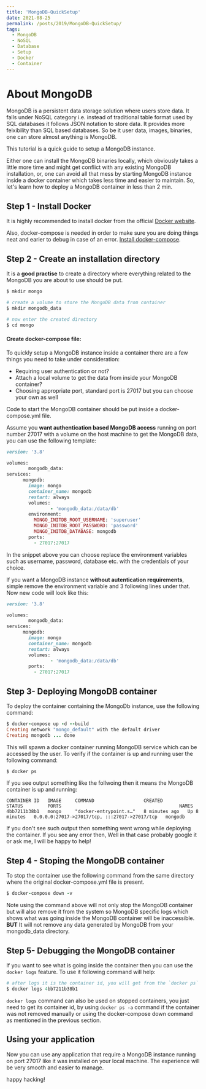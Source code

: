 ```yaml
---
title: 'MongoDB-QuickSetup'
date: 2021-08-25
permalink: /posts/2019/MongoDB-QuickSetup/
tags:
  - MongoDB
  - NoSQL
  - Database
  - Setup
  - Docker
  - Container
---
```



# About MongoDB

MongoDB is a persistent data storage solution where users store data. It falls under NoSQL category i.e. instead of traditional table format used by SQL databases it follows JSON notation to store data. It provides more felxibility than SQL based databases.
So be it user data, images, binaries, one can store almost anything is MongoDB.<br>

This tutorial is a quick guide to setup a MongoDB instance.

Either one can install the MongoDB binaries locally, which obviously takes a little more time and might get conflict with any existing MongoDB installation, or, one can avoid all that mess by starting MongoDB instance inside a docker container which takes less time and easier to maintain. So, let's learn how to deploy a MongoDB container in less than 2 min. 

## Step 1 - Install Docker

It is highly recommended to install docker from the official [Docker website](https://docs.docker.com/engine/install/).

Also, docker-compose is needed in order to make sure you are doing things neat and earier to debug in case of an error. [Install docker-compose](https://docs.docker.com/compose/install/).

## Step 2 - Create an installation directory

It is a **good practise** to create a directory where everything related to the MongoDB you are about to use should be put.

``` Ruby
$ mkdir mongo

# create a volume to store the MongoDB data from container
$ mkdir mongodb_data

# now enter the created directory
$ cd mongo
```

#### Create docker-compose file:

To quickly setup a MongoDB instance inside a container there are a few things you need to take under consideration:

- Requiring user authentication or not?
- Attach a local volume to get the data from inside your MongoDB container?
- Choosing appropriate port, standard port is 27017 but you can choose your own as well 

Code to start the MongoDB container should be put inside a docker-compose.yml file.

Assume you **want authentication based MongoDB access** running on port number 27017 with a volume on the host machine to get the MongoDB data, you can use the following template:

```Ruby
version: '3.8'

volumes:
        mongodb_data:
services:
      mongodb:
        image: mongo
        container_name: mongodb
        restart: always
        volumes:
                - 'mongodb_data:/data/db'
        environment:
          MONGO_INITDB_ROOT_USERNAME: 'superuser'
          MONGO_INITDB_ROOT_PASSWORD: 'password'
          MONGO_INITDB_DATABASE: mongodb
        ports:
          - 27017:27017
``` 

In the snippet above you can choose replace the environment variables such as username, password, database etc. with the credentials of your choice.

If you want a MongoDB instance **without autentication requirements**, simple remove the environment variable and 3 following lines under that. Now new code will look like this:

```Ruby
version: '3.8'

volumes:
        mongodb_data:
services:
      mongodb:
        image: mongo
        container_name: mongodb
        restart: always
        volumes:
                - 'mongodb_data:/data/db'
        ports:
          - 27017:27017
``` 

## Step 3-  Deploying MongoDB container

To deploy the container containing the MongoDb instance, use the following command:

```Ruby
$ docker-compose up -d --build
Creating network "mongo_default" with the default driver
Creating mongodb ... done

```

This will spawn a docker container running MongoDB service which can be accessed by the user.
To verify if the container is up and running user the following command:

```Ruby
$ docker ps

```

If you see output something like the follwoing then it means the MongoDB container is up and running:

```text
CONTAINER ID   IMAGE     COMMAND                  CREATED         STATUS         PORTS                                           NAMES
4bb7211b38b1   mongo     "docker-entrypoint.s…"   8 minutes ago   Up 8 minutes   0.0.0.0:27017->27017/tcp, :::27017->27017/tcp   mongodb

```
If you don't see such output then something went wrong while deploying the container. If you see any error then, Well in that case probably google it or ask me, I will be happy to help!

## Step 4 - Stoping the MongoDB container

To stop the container use the following command from the same directory where the original docker-compose.yml file is present.

```Ruby
$ docker-compose down -v

```

Note using the command above will not only stop the MongoDB container but will also remove it from the system so MongoDB specific logs which shows what was going inside the MongoDB container will be inaccessible. **BUT** It will not remove any data generated by MongoDB from your mongodb_data directory.


## Step 5- Debugging the MongoDB container

If you want to see what is going inside the container then you can use the `docker logs` feature. To use it following command will help:

```Ruby
# after logs it is the container id, you will get from the `docker ps` command as mentioned above
$ docker logs 4bb7211b38b1

```

`docker logs`  command can also be used on stopped containers, you just need to get its container id, by using `docker ps -a` command if the container was not removed manually or using the docker-compose down command as mentioned in the previous section.

## Using your application

Now you can use any application that require a MongoDB instance running on port 27017 like it was installed on your local machine. The experience will be very smooth and easier to manage.

happy hacking! 